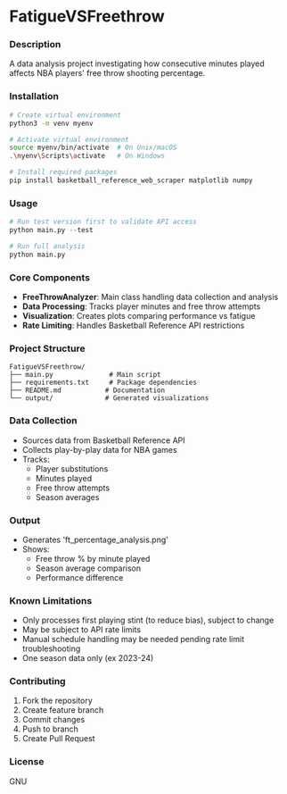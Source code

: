 # FatigueVSFreethrow

### Description
A data analysis project investigating how consecutive minutes played affects NBA players' free throw shooting percentage.

### Installation
```bash
# Create virtual environment 
python3 -m venv myenv

# Activate virtual environment
source myenv/bin/activate  # On Unix/macOS
.\myenv\Scripts\activate   # On Windows

# Install required packages
pip install basketball_reference_web_scraper matplotlib numpy
```

### Usage
```python
# Run test version first to validate API access
python main.py --test

# Run full analysis
python main.py
```

### Core Components
- **FreeThrowAnalyzer**: Main class handling data collection and analysis
- **Data Processing**: Tracks player minutes and free throw attempts
- **Visualization**: Creates plots comparing performance vs fatigue
- **Rate Limiting**: Handles Basketball Reference API restrictions

### Project Structure
```
FatigueVSFreethrow/
├── main.py              # Main script
├── requirements.txt     # Package dependencies
├── README.md           # Documentation
└── output/             # Generated visualizations
```

### Data Collection
- Sources data from Basketball Reference API
- Collects play-by-play data for NBA games
- Tracks:
  - Player substitutions
  - Minutes played
  - Free throw attempts
  - Season averages

### Output
- Generates 'ft_percentage_analysis.png'
- Shows:
  - Free throw % by minute played
  - Season average comparison
  - Performance difference

### Known Limitations
- Only processes first playing stint (to reduce bias), subject to change
- May be subject to API rate limits
- Manual schedule handling may be needed pending rate limit troubleshooting
- One season data only (ex 2023-24)

### Contributing
1. Fork the repository
2. Create feature branch
3. Commit changes
4. Push to branch
5. Create Pull Request

### License
GNU
